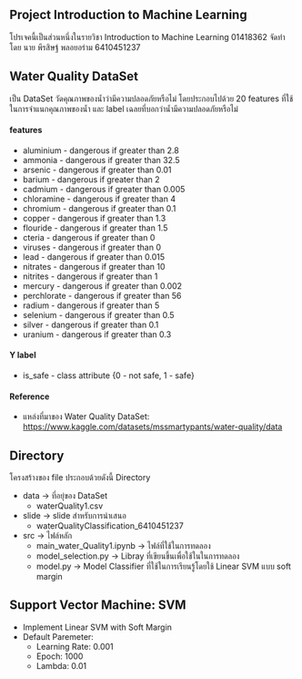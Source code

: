 ## Project Introduction to Machine Learning
โปรเจคนี้เป็นส่วนหนึ่งในรายวิชา Introduction to Machine Learning 01418362
จัดทำโดย นาย พีรสิษฐ์ พลอยอร่าม 6410451237
<br>

## Water Quality DataSet
เป็น DataSet วัดคุณภาพของน้ำว่ามีความปลอดภัยหรือไม่ โดยประกอบไปด้วย 20 features ที่ใช้ในการจำแนกคุณภาพของน้ำ และ label เฉลยที่บอกว่าน้ำมีความปลอดภัยหรือไม่

#### features
- aluminium - dangerous if greater than 2.8
- ammonia - dangerous if greater than 32.5
- arsenic - dangerous if greater than 0.01
- barium - dangerous if greater than 2
- cadmium - dangerous if greater than 0.005
- chloramine - dangerous if greater than 4
- chromium - dangerous if greater than 0.1
- copper - dangerous if greater than 1.3
- flouride - dangerous if greater than 1.5
- cteria - dangerous if greater than 0
- viruses - dangerous if greater than 0
- lead - dangerous if greater than 0.015
- nitrates - dangerous if greater than 10
- nitrites - dangerous if greater than 1
- mercury - dangerous if greater than 0.002
- perchlorate - dangerous if greater than 56
- radium - dangerous if greater than 5
- selenium - dangerous if greater than 0.5
- silver - dangerous if greater than 0.1
- uranium - dangerous if greater than 0.3
#### Y label
- is_safe - class attribute {0 - not safe, 1 - safe}
#### Reference
- แหล่งที่มาของ Water Quality DataSet: https://www.kaggle.com/datasets/mssmartypants/water-quality/data


## Directory
โครงสร้างของ file ประกอบด้วยดังนี้
Directory 
- data -> ที่อยุ่ของ DataSet
    - waterQuality1.csv
- slide -> slide สำหรับการนำเสนอ
    - waterQualityClassification_6410451237
- src  -> ไฟล์หลัก
    - main_water_Quality1.ipynb -> ไฟล์ที่ใช้ในการทดลอง
    - model_selection.py -> Libray ที่เขียนขึ้นเพื่อใช้ในในการทดลอง
    - model.py -> Model Classifier ที่ใช้ในการเรียนรู้โดยใช้ Linear SVM แบบ soft margin


## Support Vector Machine: SVM
- Implement Linear SVM with Soft Margin
- Default Paremeter:
    - Learning Rate: 0.001
    - Epoch: 1000
    - Lambda: 0.01